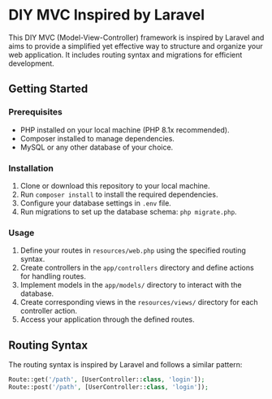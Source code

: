 # DIY MVC Inspired by Laravel

This DIY MVC (Model-View-Controller) framework is inspired by Laravel and aims to provide a simplified yet effective way to structure and organize your web application. It includes routing syntax and migrations for efficient development.

## Getting Started

### Prerequisites

- PHP installed on your local machine (PHP 8.1x recommended).
- Composer installed to manage dependencies.
- MySQL or any other database of your choice.

### Installation

1. Clone or download this repository to your local machine.
2. Run `composer install` to install the required dependencies.
3. Configure your database settings in `.env` file.
4. Run migrations to set up the database schema: `php migrate.php`.

### Usage

1. Define your routes in `resources/web.php` using the specified routing syntax.
2. Create controllers in the `app/controllers` directory and define actions for handling routes.
3. Implement models in the `app/models/` directory to interact with the database.
4. Create corresponding views in the `resources/views/` directory for each controller action.
5. Access your application through the defined routes.

## Routing Syntax

The routing syntax is inspired by Laravel and follows a similar pattern:

```php
Route::get('/path', [UserController::class, 'login']);
Route::post('/path', [UserController::class, 'login']);